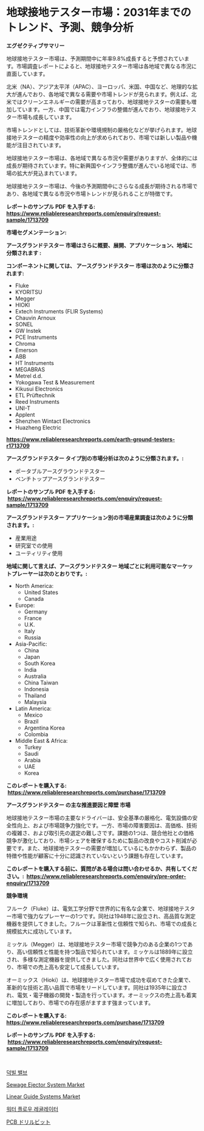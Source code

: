 <p><h1>地球接地テスター市場：2031年までのトレンド、予測、競争分析</h1></p><p><strong>エグゼクティブサマリー</strong></p>
<p><p>地球接地テスター市場は、予測期間中に年率9.8%成長すると予想されています。市場調査レポートによると、地球接地テスター市場は各地域で異なる市況に直面しています。</p><p>北米（NA）、アジア太平洋（APAC）、ヨーロッパ、米国、中国など、地理的な拡大が進んでおり、各地域で異なる需要や市場トレンドが見られます。例えば、北米ではクリーンエネルギーの需要が高まっており、地球接地テスターの需要も増加しています。一方、中国では電力インフラの整備が進んでおり、地球接地テスター市場も成長しています。</p><p>市場トレンドとしては、技術革新や環境規制の厳格化などが挙げられます。地球接地テスターの精度や効率性の向上が求められており、市場では新しい製品や機能が注目されています。</p><p>地球接地テスター市場は、各地域で異なる市況や需要がありますが、全体的には成長が期待されています。特に新興国やインフラ整備が進んでいる地域では、市場の拡大が見込まれています。</p><p>地球接地テスター市場は、今後の予測期間中にさらなる成長が期待される市場であり、各地域で異なる市況や市場トレンドが見られることが特徴です。</p></p>
<p><strong>レポートのサンプル PDF を入手する: <a href="https://www.reliableresearchreports.com/enquiry/request-sample/1713709">https://www.reliableresearchreports.com/enquiry/request-sample/1713709</a></strong></p>
<p><strong>市場セグメンテーション:</strong></p>
<p><strong> アースグランドテスター 市場はさらに概要、展開、アプリケーション、地域に分類されます :</strong></p>
<p><strong>コンポーネントに関しては、 アースグランドテスター 市場は次のように分類されます: &nbsp;</strong></p>
<p><ul><li>Fluke</li><li>KYORITSU</li><li>Megger</li><li>HIOKI</li><li>Extech Instruments (FLIR Systems)</li><li>Chauvin Arnoux</li><li>SONEL</li><li>GW Instek</li><li>PCE Instruments</li><li>Chroma</li><li>Emerson</li><li>ABB</li><li>HT Instruments</li><li>MEGABRAS</li><li>Metrel d.d.</li><li>Yokogawa Test & Measurement</li><li>Kikusui Electronics</li><li>ETL Prüftechnik</li><li>Reed Instruments</li><li>UNI-T</li><li>Applent</li><li>Shenzhen Wintact Electronics</li><li>Huazheng Electric</li></ul></p>
<p><strong><a href="https://www.reliableresearchreports.com/earth-ground-testers-r1713709">https://www.reliableresearchreports.com/earth-ground-testers-r1713709</a></strong></p>
<p><strong> アースグランドテスター タイプ別の市場分析は次のように分類されます。:</strong></p>
<p><ul><li>ポータブルアースグラウンドテスター</li><li>ベンチトップアースグランドテスター</li></ul></p>
<p><strong>レポートのサンプル PDF を入手する: &nbsp;<a href="https://www.reliableresearchreports.com/enquiry/request-sample/1713709">https://www.reliableresearchreports.com/enquiry/request-sample/1713709</a></strong></p>
<p><strong> アースグランドテスター アプリケーション別の市場産業調査は次のように分類されます。:</strong></p>
<p><ul><li>産業用途</li><li>研究室での使用</li><li>ユーティリティ使用</li></ul></p>
<p><strong>地域に関して言えば、アースグランドテスター 地域ごとに利用可能なマーケットプレーヤーは次のとおりです。:</strong></p>
<p><ul>
    <li>
        North America:
        <ul>
            <li>United States</li>
            <li>Canada</li>
        </ul>
    </li>
    <li>
        Europe:
        <ul>
            <li>Germany</li>
            <li>France</li>
            <li>U.K.</li>
            <li>Italy</li>
            <li>Russia</li>
        </ul>
    </li>
    <li>
        Asia-Pacific:
        <ul>
            <li>China</li>
            <li>Japan</li>
            <li>South Korea</li>
            <li>India</li>
            <li>Australia</li>
            <li>China Taiwan</li>
            <li>Indonesia</li>
            <li>Thailand</li>
            <li>Malaysia</li>
        </ul>
    </li>
    <li>
        Latin America:
        <ul>
            <li>Mexico</li>
            <li>Brazil</li>
            <li>Argentina Korea</li>
            <li>Colombia</li>
        </ul>
    </li>
    <li>
        Middle East & Africa:
        <ul>
            <li>Turkey</li>
            <li>Saudi</li>
            <li>Arabia</li>
            <li>UAE</li>
            <li>Korea</li>
        </ul>
    </li>
    </ul></p>
<p><strong>このレポートを購入する: &nbsp;<a href="https://www.reliableresearchreports.com/purchase/1713709">https://www.reliableresearchreports.com/purchase/1713709</a></strong></p>
<p><strong>アースグランドテスター の主な推進要因と障壁 市場</strong></p>
<p><p>地球接地テスター市場の主要なドライバーは、安全基準の厳格化、電気設備の安全性向上、および市場競争力強化です。一方、市場の障害要因は、高価格、技術の複雑さ、および取引先の選定の難しさです。課題の1つは、競合他社との価格競争が激化しており、市場シェアを確保するために製品の改良やコスト削減が必要です。また、地球接地テスターの需要が増加しているにもかかわらず、製品の特徴や性能が顧客に十分に認識されていないという課題も存在しています。</p></p>
<p><strong>このレポートを購入する前に、質問がある場合は問い合わせるか、共有してください。:&nbsp; <a href="https://www.reliableresearchreports.com/enquiry/pre-order-enquiry/1713709">https://www.reliableresearchreports.com/enquiry/pre-order-enquiry/1713709</a></strong></p>
<p><strong>競争環境</strong></p>
<p><p>フルーク（Fluke）は、電気工学分野で世界的に有名な企業で、地球接地テスター市場で強力なプレーヤーの1つです。同社は1948年に設立され、高品質な測定機器を提供してきました。フルークは革新性と信頼性で知られ、市場での成長と規模拡大に成功しています。</p><p>ミッケル（Megger）は、地球接地テスター市場で競争力のある企業の1つであり、高い信頼性と性能を持つ製品で知られています。ミッケルは1889年に設立され、多様な測定機器を提供してきました。同社は世界中で広く使用されており、市場での売上高も安定して成長しています。</p><p>オーミックス（Hioki）は、地球接地テスター市場で成功を収めてきた企業で、革新的な技術と高い品質で市場をリードしています。同社は1935年に設立され、電気・電子機器の開発・製造を行っています。オーミックスの売上高も着実に増加しており、市場での存在感がますます強まっています。</p></p>
<p><strong>このレポートを購入する: &nbsp; <a href="https://www.reliableresearchreports.com/purchase/1713709">https://www.reliableresearchreports.com/purchase/1713709</a></strong></p>
<p><strong>レポートのサンプル PDF を入手する: &nbsp;<a href="https://www.reliableresearchreports.com/enquiry/request-sample/1713709">https://www.reliableresearchreports.com/enquiry/request-sample/1713709</a></strong><strong></strong></p>
<p>&nbsp;</p>
<p><p><a href="https://github.com/Howaoole34545/Market-Research-Report-List-1/blob/main/460183125676.md">덕빌 밸브</a></p><p><a href="https://view.publitas.com/reportprime-1/sewage-ejector-system-market-comprehensive-assessment-by-type-application-and-geography/">Sewage Ejector System Market</a></p><p><a href="https://github.com/julyju69/Market-Research-Report-List-2/blob/main/linear-guide-systems-market.md">Linear Guide Systems Market</a></p><p><a href="https://github.com/JackieFauhey9089475/Market-Research-Report-List-1/blob/main/929367425677.md">워터 플로우 레귤레이터</a></p><p><a href="https://github.com/CloydAbbott2023/Market-Research-Report-List-1/blob/main/791535028338.md">PCB ドリルビット</a></p></p>